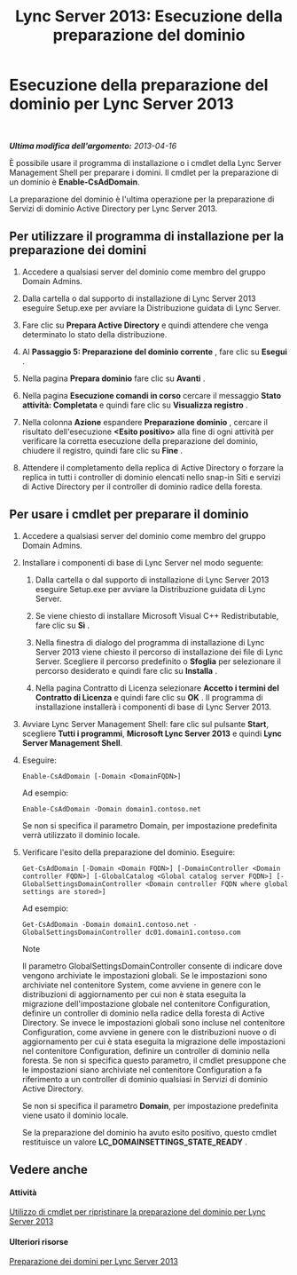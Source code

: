 ﻿---
title: 'Lync Server 2013: Esecuzione della preparazione del dominio'
TOCTitle: Esecuzione della preparazione del dominio
ms:assetid: 95dab800-1f2c-4506-b36c-99986643b149
ms:mtpsurl: https://technet.microsoft.com/it-it/library/Gg398761(v=OCS.15)
ms:contentKeyID: 49301372
ms.date: 08/24/2015
mtps_version: v=OCS.15
ms.translationtype: HT
---

# Esecuzione della preparazione del dominio per Lync Server 2013

 

_**Ultima modifica dell'argomento:** 2013-04-16_

È possibile usare il programma di installazione o i cmdlet della Lync Server Management Shell per preparare i domini. Il cmdlet per la preparazione di un dominio è **Enable-CsAdDomain**.

La preparazione del dominio è l'ultima operazione per la preparazione di Servizi di dominio Active Directory per Lync Server 2013.

## Per utilizzare il programma di installazione per la preparazione dei domini

1.  Accedere a qualsiasi server del dominio come membro del gruppo Domain Admins.

2.  Dalla cartella o dal supporto di installazione di Lync Server 2013 eseguire Setup.exe per avviare la Distribuzione guidata di Lync Server.

3.  Fare clic su **Prepara Active Directory** e quindi attendere che venga determinato lo stato della distribuzione.

4.  Al **Passaggio 5: Preparazione del dominio corrente** , fare clic su **Esegui** .

5.  Nella pagina **Prepara dominio** fare clic su **Avanti** .

6.  Nella pagina **Esecuzione comandi in corso** cercare il messaggio **Stato attività: Completata** e quindi fare clic su **Visualizza registro** .

7.  Nella colonna **Azione** espandere **Preparazione dominio** , cercare il risultato dell'esecuzione **\<Esito positivo\>** alla fine di ogni attività per verificare la corretta esecuzione della preparazione del dominio, chiudere il registro, quindi fare clic su **Fine** .

8.  Attendere il completamento della replica di Active Directory o forzare la replica in tutti i controller di dominio elencati nello snap-in Siti e servizi di Active Directory per il controller di dominio radice della foresta.

## Per usare i cmdlet per preparare il dominio

1.  Accedere a qualsiasi server del dominio come membro del gruppo Domain Admins.

2.  Installare i componenti di base di Lync Server nel modo seguente:
    
    1.  Dalla cartella o dal supporto di installazione di Lync Server 2013 eseguire Setup.exe per avviare la Distribuzione guidata di Lync Server.
    
    2.  Se viene chiesto di installare Microsoft Visual C++ Redistributable, fare clic su **Sì** .
    
    3.  Nella finestra di dialogo del programma di installazione di Lync Server 2013 viene chiesto il percorso di installazione dei file di Lync Server. Scegliere il percorso predefinito o **Sfoglia** per selezionare il percorso desiderato e quindi fare clic su **Installa** .
    
    4.  Nella pagina Contratto di Licenza selezionare **Accetto i termini del Contratto di Licenza** e quindi fare clic su **OK** . Il programma di installazione installerà i componenti di base di Lync Server 2013.

3.  Avviare Lync Server Management Shell: fare clic sul pulsante **Start**, scegliere **Tutti i programmi**, **Microsoft Lync Server 2013** e quindi **Lync Server Management Shell**.

4.  Eseguire:
    
        Enable-CsAdDomain [-Domain <DomainFQDN>] 
    
    Ad esempio:
    
        Enable-CsAdDomain -Domain domain1.contoso.net 
    
    Se non si specifica il parametro Domain, per impostazione predefinita verrà utilizzato il dominio locale.

5.  Verificare l'esito della preparazione del dominio. Eseguire:
    
        Get-CsAdDomain [-Domain <Domain FQDN>] [-DomainController <Domain controller FQDN>] [-GlobalCatalog <Global catalog server FQDN>] [-GlobalSettingsDomainController <Domain controller FQDN where global settings are stored>] 
    
    Ad esempio:
    
        Get-CsAdDomain -Domain domain1.contoso.net -GlobalSettingsDomainController dc01.domain1.contoso.com
    

    > [!NOTE]
    > Il parametro GlobalSettingsDomainController consente di indicare dove vengono archiviate le impostazioni globali. Se le impostazioni sono archiviate nel contenitore System, come avviene in genere con le distribuzioni di aggiornamento per cui non è stata eseguita la migrazione dell'impostazione globale nel contenitore Configuration, definire un controller di dominio nella radice della foresta di Active Directory. Se invece le impostazioni globali sono incluse nel contenitore Configuration, come avviene in genere con le distribuzioni nuove o di aggiornamento per cui è stata eseguita la migrazione delle impostazioni nel contenitore Configuration, definire un controller di dominio nella foresta. Se non si specifica questo parametro, il cmdlet presuppone che le impostazioni siano archiviate nel contenitore Configuration a fa riferimento a un controller di dominio qualsiasi in Servizi di dominio Active Directory.

    
    Se non si specifica il parametro **Domain**, per impostazione predefinita viene usato il dominio locale.
    
    Se la preparazione del dominio ha avuto esito positivo, questo cmdlet restituisce un valore **LC\_DOMAINSETTINGS\_STATE\_READY** .

## Vedere anche

#### Attività

[Utilizzo di cmdlet per ripristinare la preparazione del dominio per Lync Server 2013](lync-server-2013-using-cmdlets-to-reverse-domain-preparation.md)  

#### Ulteriori risorse

[Preparazione dei domini per Lync Server 2013](lync-server-2013-preparing-domains.md)

